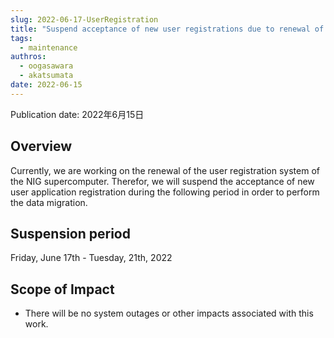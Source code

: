 ```yaml
---
slug: 2022-06-17-UserRegistration
title: "Suspend acceptance of new user registrations due to renewal of user registration system"
tags:
  - maintenance
authros:
  - oogasawara
  - akatsumata
date: 2022-06-15
---
```


Publication date: 2022年6月15日


## Overview

Currently, we are working on the renewal of the user registration system of the NIG supercomputer.
Therefor, we will suspend the acceptance of new user application registration during the following period in order to perform the data migration.


## Suspension period

Friday, June 17th - Tuesday, 21th, 2022


## Scope of Impact

- There will be no system outages or other impacts associated with this work.

    